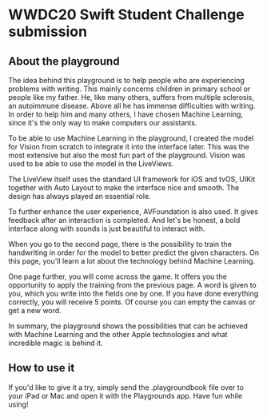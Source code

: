# WWDC20 Swift Student Challenge submission

## About the playground

The idea behind this playground is to help people who are experiencing problems with writing. This mainly concerns children in primary school or people like my father. He, like many others, suffers from multiple sclerosis, an autoimmune disease. Above all he has immense difficulties with writing.
In order to help him and many others, I have chosen Machine Learning, since it's the only way to make computers our assistants.

To be able to use Machine Learning in the playground, I created the model for Vision from scratch to integrate it into the interface later. This was the most extensive but also the most fun part of the playground. Vision was used to be able to use the model in the LiveViews.

The LiveView itself uses the standard UI framework for iOS and tvOS, UIKit together with Auto Layout to make the interface nice and smooth. The design has always played an essential role.

To further enhance the user experience, AVFoundation is also used. It gives feedback after an interaction is completed. And let's be honest, a bold interface along with sounds is just beautiful to interact with.

When you go to the second page, there is the possibility to train the handwriting in order for the model to better predict the given characters. On this page, you'll learn a lot about the technology behind Machine Learning.

One page further, you will come across the game. It offers you the opportunity to apply the training from the previous page. A word is given to you, which you write into the fields one by one. If you have done everything correctly, you will receive 5 points. Of course you can empty the canvas or get a new word.

In summary, the playground shows the possibilities that can be achieved with Machine Learning and the other Apple technologies and what incredible magic is behind it.

## How to use it

If you'd like to give it a try, simply send the .playgroundbook file over to your iPad or Mac and open it with the Playgrounds app. Have fun while using!
